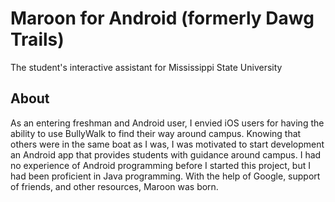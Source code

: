 # Maroon for Android (formerly Dawg Trails)
The student's interactive assistant for Mississippi State University

## About
As an entering freshman and Android user, I envied iOS users for having the ability to use BullyWalk to find their way around campus. Knowing that others were in the same boat as I was, I was motivated to start development an Android app that provides students with guidance around campus. I had no experience of Android programming before I started this project, but I had been proficient in Java programming. With the help of Google, support of friends, and other resources, Maroon was born.
